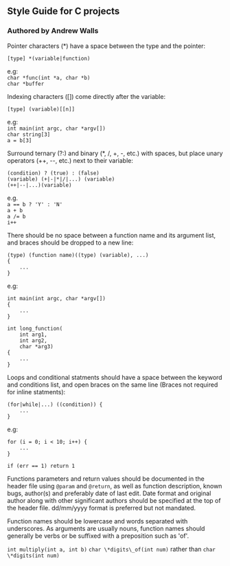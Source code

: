 ## Style Guide for C projects
### Authored by Andrew Walls

Pointer characters (\*) have a space between the type and the pointer:

`[type] *(variable|function)`

e.g:  
`char *func(int *a, char *b)`  
`char *buffer`

Indexing characters ([]) come directly after the variable:

`[type] (variable)[[n]]`

e.g:  
`int main(int argc, char *argv[])`  
`char string[3]`  
`a = b[3]`

Surround ternary (?:) and binary (\*, /, +, -, etc.) with spaces, but place
unary operators (++, --, etc.) next to their variable:

`(condition) ? (true) : (false)`  
`(variable) (+|-|*|/|...) (variable)`  
`(++|--|...)(variable)`  

e.g.  
`a == b ? 'Y' : 'N'`  
`a + b`  
`a /= b`  
`i++`  

There should be no space between a function name and its argument list,
and braces should be dropped to a new line:

```
(type) (function name)((type) (variable), ...)
{
    ...
}
```

e.g:

```
int main(int argc, char *argv[])
{
    ...
}
```

```
int long_function(
    int arg1,
    int arg2,
    char *arg3)
{
    ...
}
```

Loops and conditional statments should have a space between the keyword and conditions list, and open braces on the same line (Braces not required for inline statments):

```
(for|while|...) ((condition)) {
    ...    
}
```

e.g:

```
for (i = 0; i < 10; i++) {
    ...
}
```

`if (err == 1) return 1`

Functions parameters and return values should be documented in the header file using `@param` and `@return`, as well as function description, known bugs, author(s) and preferably date of last edit. Date format and original author along with other significant authors should be specified at the top of the header file. dd/mm/yyyy format is preferred but not mandated.

Function names should be lowercase and words separated with underscores. As arguments are usually nouns, function names should generally be verbs or be suffixed with a preposition such as 'of'.

`int multiply(int a, int b)`
`char \*digits\_of(int num)` rather than `char \*digits(int num)`
